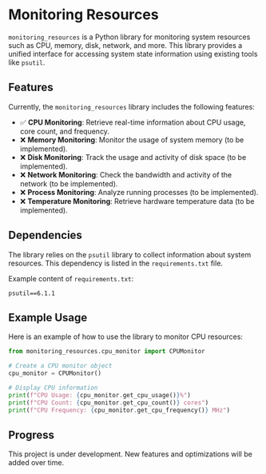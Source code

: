 # Monitoring Resources

`monitoring_resources` is a Python library for monitoring system resources such as CPU, memory, disk, network, and more. This library provides a unified interface for accessing system state information using existing tools like `psutil`.

## Features

Currently, the `monitoring_resources` library includes the following features:

- ✅ **CPU Monitoring**: Retrieve real-time information about CPU usage, core count, and frequency.
- ❌ **Memory Monitoring**: Monitor the usage of system memory (to be implemented).
- ❌ **Disk Monitoring**: Track the usage and activity of disk space (to be implemented).
- ❌ **Network Monitoring**: Check the bandwidth and activity of the network (to be implemented).
- ❌ **Process Monitoring**: Analyze running processes (to be implemented).
- ❌ **Temperature Monitoring**: Retrieve hardware temperature data (to be implemented).

## Dependencies

The library relies on the `psutil` library to collect information about system resources. This dependency is listed in the `requirements.txt` file.

Example content of `requirements.txt`:
```
psutil==6.1.1
```

## Example Usage

Here is an example of how to use the library to monitor CPU resources:

```python
from monitoring_resources.cpu_monitor import CPUMonitor

# Create a CPU monitor object
cpu_monitor = CPUMonitor()

# Display CPU information
print(f"CPU Usage: {cpu_monitor.get_cpu_usage()}%")
print(f"CPU Count: {cpu_monitor.get_cpu_count()} cores")
print(f"CPU Frequency: {cpu_monitor.get_cpu_frequency()} MHz")
```

## Progress

This project is under development. New features and optimizations will be added over time.

